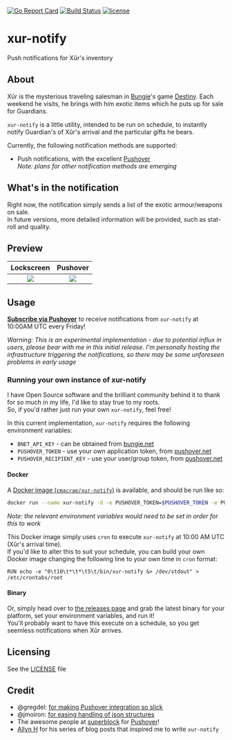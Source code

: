 [![Go Report Card](https://goreportcard.com/badge/github.com/cmacrae/xur-notify)](https://goreportcard.com/report/github.com/cmacrae/xur-notify) [![Build Status](https://travis-ci.org/cmacrae/xur-notify.svg?branch=master)](https://travis-ci.org/cmacrae/xur-notify) [![license](http://img.shields.io/badge/license-MIT-red.svg?style=flat)](LICENSE)
# xur-notify
Push notifications for Xûr's inventory

## About
Xûr is the mysterious traveling salesman in [Bungie](https://bungie.net)'s game [Destiny](https://www.destinythegame.com/uk/en/home). Each weekend he visits, he brings with him exotic items which he puts up for sale for Guardians.  

`xur-notify` is a little utility, intended to be run on schedule, to instantly notify Guardian's of Xûr's arrival and the particular gifts he bears.

Currently, the following notification methods are supported:  
- Push notifications, with the excellent [Pushover](https://pushover.net)  
_Note: plans for other notification methods are emerging_

## What's in the notification
Right now, the notification simply sends a list of the exotic armour/weapons on sale.  
In future versions, more detailed information will be provided, such as stat-roll and quality.

## Preview
Lockscreen                 |  Pushover
:-------------------------:|:-------------------------:
![](http://i.imgur.com/j1YJwSN.png)  |  ![](http://i.imgur.com/l6dbZq4.png)

## Usage
[**Subscribe via Pushover**](https://pushover.net/subscribe/Xr-mwxq4o1v35qs8er) to receive notifications from `xur-notify` at 10:00AM UTC every Friday!  

_Warning: This is an experimental implementation - due to potential influx in users, please bear with me in this initial release. I'm personally hosting the infrastructure triggering the notifications, so there may be some unforeseen problems in early usage_

### Running your own instance of xur-notify
I have Open Source software and the brilliant community behind it to thank for so much in my life, I'd like to stay true to my roots.  
So, if you'd rather just run your own `xur-notify`, feel free!  

In this current implementation, `xur-notify` requires the following environment variables:  
- `BNET_API_KEY` - can be obtained from [bungie.net](https://www.bungie.net/en/Application)
- `PUSHOVER_TOKEN` - use your own application token, from [pushover.net](https://pushover.net)
- `PUSHOVER_RECIPIENT_KEY` - use your user/group token, from [pushover.net](https://pushover.net)

#### Docker
A [Docker image (`cmacrae/xur-notify`)](https://hub.docker.com/r/cmacrae/xur-notify/) is available, and should be run like so:
``` bash
docker run --name xur-notify -d -e PUSHOVER_TOKEN=$PUSHOVER_TOKEN -e PUSHOVER_RECIPIENT_KEY=$PUSHOVER_RECIPIENT_KEY -e BNET_API_KEY=$BNET_API_KEY cmacrae/xur-notify:1.0.0-alpha
```
_Note: the relevant environment variables would need to be set in order for this to work_

This Docker image simply uses `cron` to execute `xur-notify` at 10:00 AM UTC (Xûr's arrival time).  
If you'd like to alter this to suit your schedule, you can build your own Docker image changing the following line to your own time in `cron` format:  
``` cron
RUN echo -e "0\t10\t*\t*\t5\t/bin/xur-notify &> /dev/stdout" > /etc/crontabs/root
```

#### Binary
Or, simply head over to [the releases page](https://github.com/cmacrae/xur-notify/releases) and grab the latest binary for your platform, set your environment variables, and run it!  
You'll probably want to have this execute on a schedule, so you get seemless notifications when Xûr arrives.

## Licensing
See the [LICENSE](LICENSE) file

## Credit
- @gregdel: [for making Pushover integration so slick](https://github.com/gregdel/pushover)
- @jmoiron: [for easing handling of json structures](https://github.com/jmoiron/jsonq)
- The awesome people at [superblock](https://superblock.net/contact/) for [Pushover](https://pushover.net)!
- [Allyn H](http://allynh.com/blog/) for his series of blog posts that inspired me to write `xur-notify`
